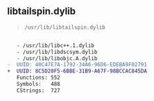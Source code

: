 ## libtailspin.dylib

> `/usr/lib/libtailspin.dylib`

```diff

   - /usr/lib/libc++.1.dylib
   - /usr/lib/libdscsym.dylib
   - /usr/lib/libobjc.A.dylib
-  UUID: 40C47E7A-1792-34A6-96D6-EDEBA9F02791
+  UUID: 8C5D20F5-6BBE-31B9-A67F-98BCCAC845DA
   Functions: 552
   Symbols:   488
   CStrings:  727

```
